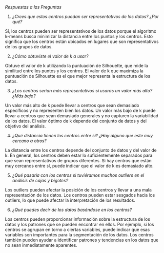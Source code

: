 
*Respuestas a las Preguntas*

1. *¿Crees que estos centros puedan ser representativos de los datos? ¿Por qué?*

Sí, los centros pueden ser representativos de los datos porque el algoritmo k-means busca minimizar la distancia entre los puntos y los centros. Esto significa que los centros están ubicados en lugares que son representativos de los grupos de datos.

2. *¿Cómo obtuviste el valor de k a usar?*

Obtuve el valor de k utilizando la puntuación de Silhouette, que mide la similitud entre los puntos y los centros. El valor de k que maximiza la puntuación de Silhouette es el que mejor representa la estructura de los datos.

3. *¿Los centros serían más representativos si usaras un valor más alto? ¿Más bajo?*

Un valor más alto de k puede llevar a centros que sean demasiado específicos y no representen bien los datos. Un valor más bajo de k puede llevar a centros que sean demasiado generales y no capturen la variabilidad de los datos. El valor óptimo de k depende del conjunto de datos y del objetivo del análisis.

4. *¿Qué distancia tienen los centros entre sí? ¿Hay alguno que este muy cercano a otros?*

La distancia entre los centros depende del conjunto de datos y del valor de k. En general, los centros deben estar lo suficientemente separados para que sean representativos de grupos diferentes. Si hay centros que están muy cercanos entre sí, puede indicar que el valor de k es demasiado alto.

5. *¿Qué pasaría con los centros si tuviéramos muchos outliers en el análisis de cajas y bigotes?*

Los outliers pueden afectar la posición de los centros y llevar a una mala representación de los datos. Los centros pueden estar sesgados hacia los outliers, lo que puede afectar la interpretación de los resultados.

6. *¿Qué puedes decir de los datos basándose en los centros?*

Los centros pueden proporcionar información sobre la estructura de los datos y los patrones que se pueden encontrar en ellos. Por ejemplo, si los centros se agrupan en torno a ciertas variables, puede indicar que esas variables son importantes para la segmentación de los datos. Los centros también pueden ayudar a identificar patrones y tendencias en los datos que no sean inmediatamente aparentes.
